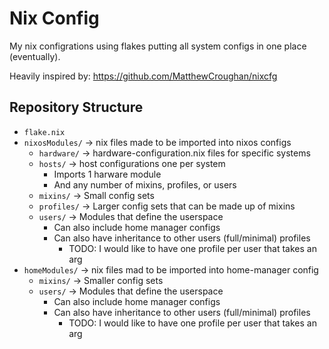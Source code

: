 # Nix Config

My nix configrations using flakes putting all system configs in one place (eventually).

Heavily inspired by: https://github.com/MatthewCroughan/nixcfg

## Repository Structure

- `flake.nix`
- `nixosModules/` -> nix files made to be imported into nixos configs
  - `hardware/` -> hardware-configuration.nix files for specific systems
  - `hosts/` -> host configurations one per system
    - Imports 1 harware module
    - And any number of mixins, profiles, or users
  - `mixins/` -> Small config sets
  - `profiles/` -> Larger config sets that can be made up of mixins
  - `users/` -> Modules that define the userspace
    - Can also include home manager configs
    - Can also have inheritance to other users (full/minimal) profiles
      - TODO: I would like to have one profile per user that takes an arg
- `homeModules/` -> nix files mad to be imported into home-manager config
  - `mixins/` -> Smaller config sets
  - `users/` -> Modules that define the userspace
    - Can also include home manager configs
    - Can also have inheritance to other users (full/minimal) profiles
      - TODO: I would like to have one profile per user that takes an arg